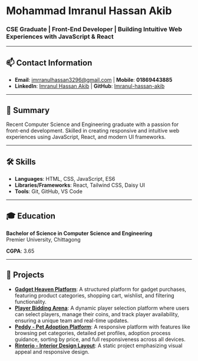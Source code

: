 # Mohammad Imranul Hassan Akib

### CSE Graduate | Front-End Developer | Building Intuitive Web Experiences with JavaScript & React  

---

## 📫 Contact Information
- **Email**: [imrranulhassan3296@gmail.com](mailto:imrranulhassan3296@gmail.com) | **Mobile**: **01869443885**
- **LinkedIn**: [Imranul Hassan Akib](https://www.linkedin.com/in/mohammad-imranul-hassan-akib-73a510245/) | **GitHub**: [Imranul-hassan-akib](https://github.com/Imranul-hassan) 
  

---

## 📝 Summary
Recent Computer Science and Engineering graduate with a passion for front-end development. Skilled in creating responsive and intuitive web experiences using JavaScript, React, and modern UI frameworks. 

---

## 🛠️ Skills
- **Languages**: HTML, CSS, JavaScript, ES6
- **Libraries/Frameworks**: React, Tailwind CSS, Daisy UI
- **Tools**: Git, GitHub, VS Code

---

## 🎓 Education
**Bachelor of Science in Computer Science and Engineering**  
Premier University, Chittagong

**CGPA**: 3.65

---

## 📂 Projects
- **[Gadget Heaven Platform](https://github.com/Imranul-hassan/gadget-heaven-platform)**: A structured platform for gadget purchases, featuring product categories, shopping cart, wishlist, and filtering functionality.
- **[Player Bidding Arena](link-to-project)**: A dynamic player selection platform where users can select players, manage their coins, and track player availability, ensuring a unique team and real-time updates.
- **[Peddy - Pet Adoption Platform](https://github.com/Imranul-hassan/pet_adoption_platform_javascript)**: A responsive platform with features like browsing pet categories, detailed pet profiles, adoption process guidance, sorting by price, and full responsiveness across all devices.
- **[Rinterio - Interior Design Layout](https://imranul-hassan.github.io/interio-design-tailwind/)**: A static project emphasizing visual appeal and responsive design.
